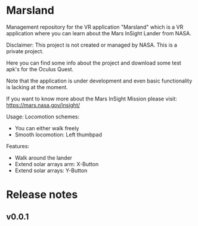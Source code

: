 # Marsland
Management repository for the VR application "Marsland" which is a VR application where you can learn about the Mars InSight Lander from NASA.

Disclaimer:
This project is not created or managed by NASA. This is a private project.

Here you can find some info about the project and download some test apk's for the Oculus Quest.

Note that the application is under development and even basic functionality is lacking at the moment.

If you want to know more about the Mars InSight Mission please visit:
https://mars.nasa.gov/insight/


Usage:
Locomotion schemes:
 - You can either walk freely
 - Smooth locomotion: Left thumbpad
 
Features:
 - Walk around the lander
 - Extend solar arrays arm: X-Button
 - Extend solar arrays: Y-Button
 
 # Release notes
 ## v0.0.1
